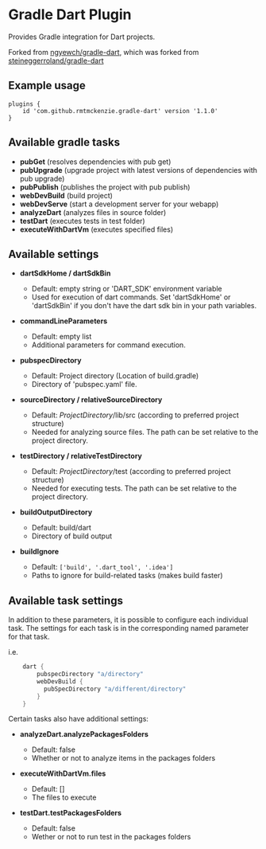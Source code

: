 # Gradle Dart Plugin

Provides Gradle integration for Dart projects.

Forked from [ngyewch/gradle-dart](https://github.com/ngyewch/gradle-dart), which was
forked from [steineggerroland/gradle-dart](https://github.com/steineggerroland/gradle-dart)

## Example usage

    plugins {
        id 'com.github.rmtmckenzie.gradle-dart' version '1.1.0'
    }


## Available gradle tasks

- __pubGet__ (resolves dependencies with pub get)
- __pubUpgrade__ (upgrade project with latest versions of dependencies with pub upgrade)
- __pubPublish__ (publishes the project with pub publish)
- __webDevBuild__ (build project)
- __webDevServe__ (start a development server for your webapp)
- __analyzeDart__ (analyzes files in source folder)
- __testDart__ (executes tests in test folder)
- __executeWithDartVm__ (executes specified files)

## Available settings
- __dartSdkHome / dartSdkBin__
  - Default: empty string or 'DART_SDK' environment variable
  - Used for execution of dart commands. Set 'dartSdkHome' or 'dartSdkBin' if you don't have the dart sdk bin in your path variables.

- __commandLineParameters__
  - Default: empty list
  - Additional parameters for command execution.

- __pubspecDirectory__
  - Default: Project directory (Location of build.gradle)
  - Directory of 'pubspec.yaml' file.
 
- __sourceDirectory / relativeSourceDirectory__
  - Default: $ProjectDirectory$/lib/src (according to preferred project structure)
  - Needed for analyzing source files. The path can be set relative to the project directory.

- __testDirectory / relativeTestDirectory__
  - Default: $ProjectDirectory$/test (according to preferred project structure)
  - Needed for executing tests. The path can be set relative to the project directory.

- __buildOutputDirectory__
  - Default: build/dart
  - Directory of build output
  
- __buildIgnore__
  - Default: `['build', '.dart_tool', '.idea']`
  - Paths to ignore for build-related tasks (makes build faster)
  

## Available task settings
In addition to these parameters, it is possible to configure each individual task. The settings for each
task is in the corresponding named parameter for that task.

i.e.
```gradle
    dart {
        pubspecDirectory "a/directory"
        webDevBuild {
          pubSpecDirectory "a/different/directory"
        }
    }
```
Certain tasks also have additional settings:
- __analyzeDart.analyzePackagesFolders__
  - Default: false
  - Whether or not to analyze items in the packages folders
  
- __executeWithDartVm.files__
  - Default: []
  - The files to execute

- __testDart.testPackagesFolders__
  - Default: false
  - Wether or not to run test in the packages folders 